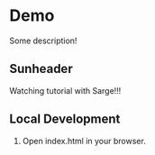 # Demo

Some description!

## Sunheader

Watching tutorial with Sarge!!!

## Local Development

1. Open index.html in your browser.
